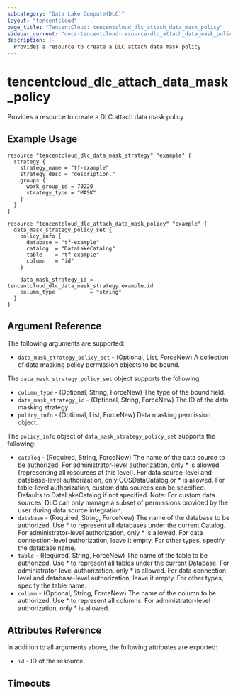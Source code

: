 ```yaml
---
subcategory: "Data Lake Compute(DLC)"
layout: "tencentcloud"
page_title: "TencentCloud: tencentcloud_dlc_attach_data_mask_policy"
sidebar_current: "docs-tencentcloud-resource-dlc_attach_data_mask_policy"
description: |-
  Provides a resource to create a DLC attach data mask policy
---
```


# tencentcloud_dlc_attach_data_mask_policy

Provides a resource to create a DLC attach data mask policy

## Example Usage

```hcl
resource "tencentcloud_dlc_data_mask_strategy" "example" {
  strategy {
    strategy_name = "tf-example"
    strategy_desc = "description."
    groups {
      work_group_id = 70220
      strategy_type = "MASK"
    }
  }
}

resource "tencentcloud_dlc_attach_data_mask_policy" "example" {
  data_mask_strategy_policy_set {
    policy_info {
      database = "tf-example"
      catalog  = "DataLakeCatalog"
      table    = "tf-example"
      column   = "id"
    }

    data_mask_strategy_id = tencentcloud_dlc_data_mask_strategy.example.id
    column_type           = "string"
  }
}
```

## Argument Reference

The following arguments are supported:

* `data_mask_strategy_policy_set` - (Optional, List, ForceNew) A collection of data masking policy permission objects to be bound.

The `data_mask_strategy_policy_set` object supports the following:

* `column_type` - (Optional, String, ForceNew) The type of the bound field.
* `data_mask_strategy_id` - (Optional, String, ForceNew) The ID of the data masking strategy.
* `policy_info` - (Optional, List, ForceNew) Data masking permission object.

The `policy_info` object of `data_mask_strategy_policy_set` supports the following:

* `catalog` - (Required, String, ForceNew) The name of the data source to be authorized. For administrator-level authorization, only * is allowed (representing all resources at this level). For data source-level and database-level authorization, only COSDataCatalog or * is allowed. For table-level authorization, custom data sources can be specified. Defaults to DataLakeCatalog if not specified. Note: For custom data sources, DLC can only manage a subset of permissions provided by the user during data source integration.
* `database` - (Required, String, ForceNew) The name of the database to be authorized. Use * to represent all databases under the current Catalog. For administrator-level authorization, only * is allowed. For data connection-level authorization, leave it empty. For other types, specify the database name.
* `table` - (Required, String, ForceNew) The name of the table to be authorized. Use * to represent all tables under the current Database. For administrator-level authorization, only * is allowed. For data connection-level and database-level authorization, leave it empty. For other types, specify the table name.
* `column` - (Optional, String, ForceNew) The name of the column to be authorized. Use * to represent all columns. For administrator-level authorization, only * is allowed.

## Attributes Reference

In addition to all arguments above, the following attributes are exported:

* `id` - ID of the resource.



## Timeouts

<no value>


